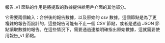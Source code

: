 報告\_v1 節點的作用是將提取的數據提供給用戶介面的其他部分。

它需要兩個輸入：合併後的報告數據，以及原始的 csv 數據。這個節點是為了更複雜的報告而設計的，這些報告可能有不止一個 CSV 節點，或者是透過 JSON 節點讀取數據的報告。在這些情況下，需要通過連接明確指出原始數據，這就需要使用報告\_v1 節點。

